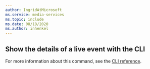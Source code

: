 ```yaml
---
author: IngridAtMicrosoft
ms.service: media-services
ms.topic: include
ms.date: 08/18/2020
ms.author: inhenkel
---
```


## Show the details of a live event with the CLI

For more information about this command, see the [CLI reference](/cli/azure/ams/live-event?view=azure-cli-latest&preserve-view=true#az-ams-live-event-show).
